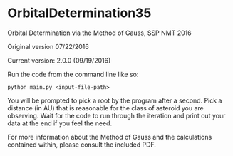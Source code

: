 # OrbitalDetermination35

Orbital Determination via the Method of Gauss, SSP NMT 2016

Original version 07/22/2016

Current version: 2.0.0 (09/19/2016)

Run the code from the command line like so: 

`python main.py <input-file-path>`

You will be prompted to pick a root by the program after a second. Pick a distance (in AU) that is reasonable for the class of asteroid you are observing. Wait for the code to run through the iteration and print out your data at the end if you feel the need. 

For more information about the Method of Gauss and the calculations contained within, please consult the included PDF.
